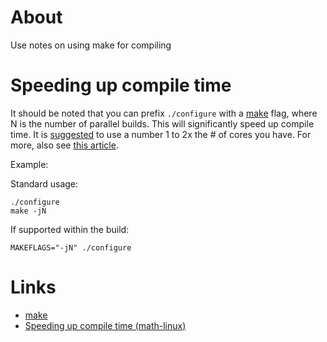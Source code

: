 # About
Use notes on using make for compiling

# Speeding up compile time

It should be noted that you can prefix `./configure` with a [make](http://linux.die.net/man/1/make) flag, where N is the number of parallel builds. This will significantly speed up compile time. It is [suggested](http://www.makelinux.net/books/lkd2/ch02lev1sec3) to use a number 1 to 2x the # of cores you have. For more, also see [this article](http://www.math-linux.com/linux/tip-of-the-day/article/speedup-gnu-make-build-and-compilation-process).

Example:

Standard usage:

```
./configure
make -jN
```

If supported within the build:
```
MAKEFLAGS="-jN" ./configure
```

# Links

* [make](http://linux.die.net/man/1/make)
* [Speeding up compile time (math-linux)]((http://www.math-linux.com/linux/tip-of-the-day/article/speedup-gnu-make-build-and-compilation-process))
